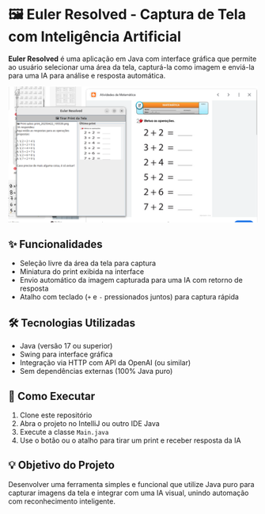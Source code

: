 <h1>🖼️ Euler Resolved - Captura de Tela com Inteligência Artificial</h1>

<p>
  <strong>Euler Resolved</strong> é uma aplicação em Java com interface gráfica que permite ao usuário selecionar uma área da tela, capturá-la como imagem e enviá-la para uma IA para análise e resposta automática.
</p>

![Texto alternativo](images/photo_01.png)

<h2>✨ Funcionalidades</h2>
<ul>
  <li>Seleção livre da área da tela para captura</li>
  <li>Miniatura do print exibida na interface</li>
  <li>Envio automático da imagem capturada para uma IA com retorno de resposta</li>
  <li>Atalho com teclado (<code>+</code> e <code>-</code> pressionados juntos) para captura rápida</li>
</ul>

<h2>🛠️ Tecnologias Utilizadas</h2>
<ul>
  <li>Java (versão 17 ou superior)</li>
  <li>Swing para interface gráfica</li>
  <li>Integração via HTTP com API da OpenAI (ou similar)</li>
  <li>Sem dependências externas (100% Java puro)</li>
</ul>

<h2>🚀 Como Executar</h2>
<ol>
  <li>Clone este repositório</li>
  <li>Abra o projeto no IntelliJ ou outro IDE Java</li>
  <li>Execute a classe <code>Main.java</code></li>
  <li>Use o botão ou o atalho para tirar um print e receber resposta da IA</li>
</ol>

<h2>💡 Objetivo do Projeto</h2>
<p>
  Desenvolver uma ferramenta simples e funcional que utilize Java puro para capturar imagens da tela e integrar com uma IA visual, unindo automação com reconhecimento inteligente.
</p>
